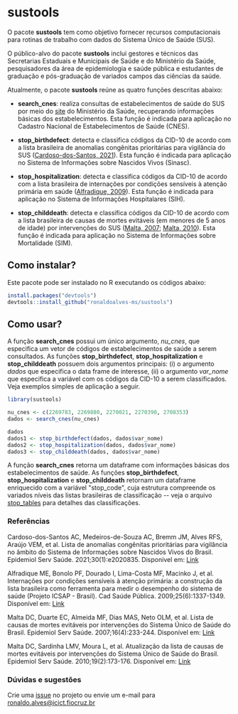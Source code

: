 
# sustools

<!-- badges: start -->
<!-- badges: end -->

O pacote **sustools** tem como objetivo fornecer recursos computacionais para rotinas de trabalho com dados do Sistema Único de Saúde (SUS).

O público-alvo do pacote **sustools** inclui gestores e técnicos das Secretarias Estaduais e Municipais de Saúde e do Ministério da Saúde, pesquisadores da área de epidemiologia e saúde pública e estudantes de graduação e pós-graduação de variados campos das ciências da saúde.

Atualmente, o pacote **sustools** reúne as quatro funções descritas abaixo:

- **search_cnes**: realiza consultas de estabelecimentos de saúde do SUS por meio do [site](http://cnes.datasus.gov.br/pages/estabelecimentos/consulta.jsp) do Ministério da Saúde, recuperando informações básicas dos estabelecimentos. Esta função é indicada para aplicação no Cadastro Nacional de Estabelecimentos de Saúde (CNES).

- **stop_birthdefect**: detecta e classifica códigos da CID-10 de acordo com a lista brasileira de anomalias congênitas prioritárias para vigilância do SUS ([Cardoso-dos-Santos, 2021](https://doi.org/10.1590/S1679-49742021000100030)). Esta função é indicada para aplicação no Sistema de Informações sobre Nascidos Vivos (Sinasc).

- **stop_hospitalization**: detecta e classifica códigos da CID-10 de acordo com a lista brasileira de internações por condições sensíveis à atenção primária em saúde ([Alfradique, 2009](https://doi.org/10.1590/S0102-311X2009000600016)). Esta função é indicada para aplicação no Sistema de Informações Hospitalares (SIH). 

- **stop_childdeath**: detecta e classifica códigos da CID-10 de acordo com a lista brasileira de causas de mortes evitáveis (em menores de 5 anos de idade) por intervenções do SUS ([Malta, 2007](http://dx.doi.org/10.5123/S1679-49742007000400002); [Malta, 2010](http://dx.doi.org/10.5123/S1679-49742010000200010)). Esta função é indicada para aplicação no Sistema de Informações sobre Mortalidade (SIM).

## Como instalar?

Este pacote pode ser instalado no R executando os códigos abaixo:

```r
install.packages("devtools")
devtools::install_github("ronaldoalves-ms/sustools")
```

## Como usar?

A função **search_cnes** possui um único argumento, *nu_cnes*, que especifica um vetor de códigos de estabelecimentos de saúde a serem consultados. As funções **stop_birthdefect**, **stop_hospitalization** e **stop_childdeath** possuem dois argumentos principais: (i) o argumento *dados* que especifica o data frame de interesse, (ii) o argumento *var_nome* que especifica a variável com os códigos da CID-10 a serem classificados. Veja exemplos simples de aplicação a seguir. 
``` r
library(sustools)

nu_cnes <- c(2269783, 2269880, 2270021, 2270390, 2708353)
dados <- search_cnes(nu_cnes)

dados
dados1 <- stop_birthdefect(dados, dados$var_nome)
dados2 <- stop_hospitalization(dados, dados$var_nome)
dados3 <- stop_childdeath(dados, dados$var_nome)
```

A função **search_cnes** retorna um dataframe com informações básicas dos estabelecimentos de saúde. As funções **stop_birthdefect**, **stop_hospitalization** e **stop_childdeath** retornam um dataframe enriquecido com a variável "stop_code", cuja estrutura compreende os variados níveis das listas brasileiras de classificação -- veja o arquivo [stop_tables](https://github.com/ronaldoalves-ms/sustools/blob/main/data-raw/stop_tables.xlsx)
para detalhes das classificações.

### Referências

Cardoso-dos-Santos AC, Medeiros-de-Souza AC, Bremm JM, Alves RFS, Araújo VEM, et al. Lista de anomalias congênitas prioritárias para vigilância no âmbito do Sistema de Informações sobre Nascidos Vivos do Brasil. Epidemiol Serv Saúde. 2021;30(1):e2020835. Disponível em: [Link](https://doi.org/10.1590/S1679-49742021000100030)

Alfradique ME, Bonolo PF, Dourado I, Lima-Costa MF, Macinko J, et al. Internações por condições sensíveis à atenção primária: a construção da lista brasileira como ferramenta para medir o desempenho do sistema de saúde (Projeto ICSAP - Brasil). Cad Saúde Pública. 2009;25(6):1337-1349. Disponível em: [Link](https://doi.org/10.1590/S0102-311X2009000600016)

Malta DC, Duarte EC, Almeida MF, Dias MAS, Neto OLM, et al. Lista de causas de mortes evitáveis por intervenções do Sistema Único de Saúde do Brasil. Epidemiol Serv Saúde. 2007;16(4):233-244. Disponível em: [Link](http://dx.doi.org/10.5123/S1679-49742007000400002)

Malta DC, Sardinha LMV, Moura L, et al. Atualização da lista de causas de mortes evitáveis por intervenções do Sistema Único de Saúde do Brasil. Epidemiol Serv Saúde. 2010;19(2):173-176. Disponível em: [Link](http://dx.doi.org/10.5123/S1679-49742010000200010)

### Dúvidas e sugestões

Crie uma [issue](https://github.com/ronaldoalves-ms/sustools/issues) no
projeto ou envie um e-mail para <ronaldo.alves@icict.fiocruz.br>
